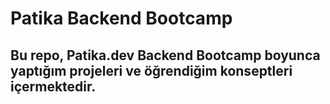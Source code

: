 # Patika Backend Bootcamp

## Bu repo, **Patika.dev Backend Bootcamp** boyunca yaptığım projeleri ve öğrendiğim konseptleri içermektedir.
